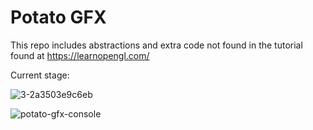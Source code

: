 # Potato GFX

This repo includes abstractions and extra code not found in the tutorial found at https://learnopengl.com/ 

Current stage: 

![3-2a3503e9c6eb](https://user-images.githubusercontent.com/29679352/126135144-d788ba24-000f-43eb-bf7c-467aafa9ec3e.gif)

![potato-gfx-console](https://user-images.githubusercontent.com/29679352/126327782-40a061af-c47a-4747-93e0-2e019a91c65a.PNG)
